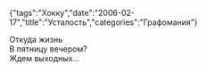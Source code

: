 {"tags":"Хокку","date":"2006-02-17","title":"Усталость","categories":"Графомания"}

Откуда жизнь  
В пятницу вечером?  
Ждем выходных...
